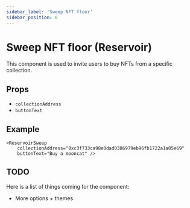 ```yaml
---
sidebar_label: 'Sweep NFT floor'
sidebar_position: 6
---
```

# Sweep NFT floor (Reservoir)
This component is used to invite users to buy NFTs from a specific collection.

## Props

* `collectionAddress`
* `buttonText`

## Example

```
<ReservoirSweep 
    collectionAddress="0xc3f733ca98e0dad0386979eb96fb1722a1a05e69" 
    buttonText="Buy a mooncat" />
```

## TODO

Here is a list of things coming for the component:
* More options + themes
